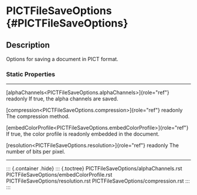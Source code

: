 PICTFileSaveOptions {#PICTFileSaveOptions}
===================

Description
-----------

Options for saving a document in PICT format.

### Static Properties

  -------------------------------------------------------------------------- ------------------------------
  [alphaChannels\<PICTFileSaveOptions.alphaChannels\>]{role="ref"} readonly  If true, the alpha channels
                                                                             are saved.

  [compression\<PICTFileSaveOptions.compression\>]{role="ref"} readonly      The compression method.

  [embedColorProfile\<PICTFileSaveOptions.embedColorProfile\>]{role="ref"}   If true, the color profile is
  readonly                                                                   embedded in the document.

  [resolution\<PICTFileSaveOptions.resolution\>]{role="ref"} readonly        The number of bits per pixel.
  -------------------------------------------------------------------------- ------------------------------

::: {.container .hide}
::: {.toctree}
PICTFileSaveOptions/alphaChannels.rst
PICTFileSaveOptions/embedColorProfile.rst
PICTFileSaveOptions/resolution.rst PICTFileSaveOptions/compression.rst
:::
:::
